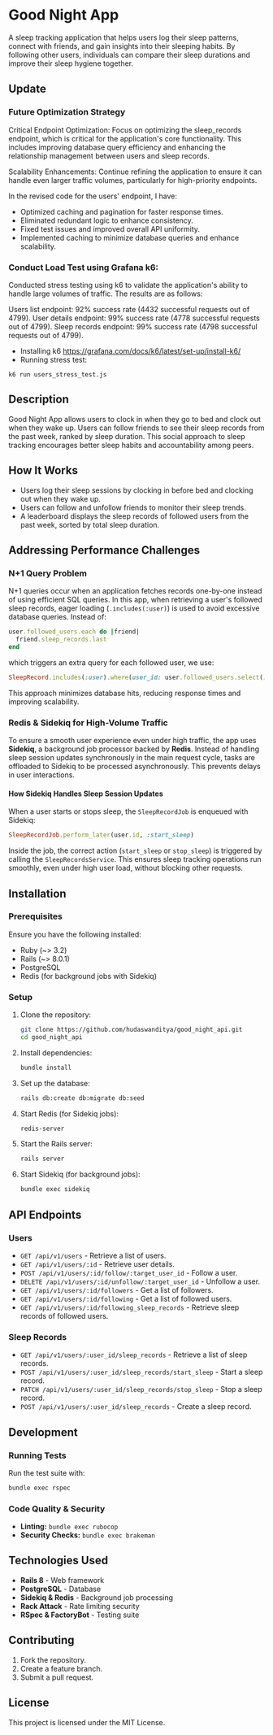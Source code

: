 # Good Night App

A sleep tracking application that helps users log their sleep patterns, connect with friends, and gain insights into their sleeping habits. By following other users, individuals can compare their sleep durations and improve their sleep hygiene together.

## Update

### Future Optimization Strategy
Critical Endpoint Optimization: Focus on optimizing the sleep_records endpoint, which is critical for the application's core functionality. This includes improving database query efficiency and enhancing the relationship management between users and sleep records.

Scalability Enhancements: Continue refining the application to ensure it can handle even larger traffic volumes, particularly for high-priority endpoints.

In the revised code for the users' endpoint, I have:

- Optimized caching and pagination for faster response times.
- Eliminated redundant logic to enhance consistency.
- Fixed test issues and improved overall API uniformity.
- Implemented caching to minimize database queries and enhance scalability.

### Conduct Load Test using Grafana k6:
Conducted stress testing using k6 to validate the application's ability to handle large volumes of traffic. The results are as follows:

Users list endpoint: 92% success rate (4432 successful requests out of 4799).
User details endpoint: 99% success rate (4778 successful requests out of 4799).
Sleep records endpoint: 99% success rate (4798 successful requests out of 4799).
- Installing k6 https://grafana.com/docs/k6/latest/set-up/install-k6/
- Running stress test:
```
k6 run users_stress_test.js
```

## Description
Good Night App allows users to clock in when they go to bed and clock out when they wake up. Users can follow friends to see their sleep records from the past week, ranked by sleep duration. This social approach to sleep tracking encourages better sleep habits and accountability among peers.

## How It Works
- Users log their sleep sessions by clocking in before bed and clocking out when they wake up.
- Users can follow and unfollow friends to monitor their sleep trends.
- A leaderboard displays the sleep records of followed users from the past week, sorted by total sleep duration.

## Addressing Performance Challenges
### N+1 Query Problem
N+1 queries occur when an application fetches records one-by-one instead of using efficient SQL queries. In this app, when retrieving a user's followed sleep records, eager loading (`.includes(:user)`) is used to avoid excessive database queries. Instead of:
```ruby
user.followed_users.each do |friend|
  friend.sleep_records.last
end
```
which triggers an extra query for each followed user, we use:
```ruby
SleepRecord.includes(:user).where(user_id: user.followed_users.select(:id))
```
This approach minimizes database hits, reducing response times and improving scalability.

### Redis & Sidekiq for High-Volume Traffic
To ensure a smooth user experience even under high traffic, the app uses **Sidekiq**, a background job processor backed by **Redis**. Instead of handling sleep session updates synchronously in the main request cycle, tasks are offloaded to Sidekiq to be processed asynchronously. This prevents delays in user interactions.

#### How Sidekiq Handles Sleep Session Updates
When a user starts or stops sleep, the `SleepRecordJob` is enqueued with Sidekiq:
```ruby
SleepRecordJob.perform_later(user.id, :start_sleep)
```
Inside the job, the correct action (`start_sleep` or `stop_sleep`) is triggered by calling the `SleepRecordsService`. This ensures sleep tracking operations run smoothly, even under high user load, without blocking other requests.

## Installation
### Prerequisites
Ensure you have the following installed:
- Ruby (~> 3.2)
- Rails (~> 8.0.1)
- PostgreSQL
- Redis (for background jobs with Sidekiq)

### Setup
1. Clone the repository:
   ```sh
   git clone https://github.com/hudaswanditya/good_night_api.git
   cd good_night_api
   ```
2. Install dependencies:
   ```sh
   bundle install
   ```
3. Set up the database:
   ```sh
   rails db:create db:migrate db:seed
   ```
4. Start Redis (for Sidekiq jobs):
   ```sh
   redis-server
   ```
5. Start the Rails server:
   ```sh
   rails server
   ```
6. Start Sidekiq (for background jobs):
   ```sh
   bundle exec sidekiq
   ```

## API Endpoints
### Users
- `GET /api/v1/users` - Retrieve a list of users.
- `GET /api/v1/users/:id` - Retrieve user details.
- `POST /api/v1/users/:id/follow/:target_user_id` - Follow a user.
- `DELETE /api/v1/users/:id/unfollow/:target_user_id` - Unfollow a user.
- `GET /api/v1/users/:id/followers` - Get a list of followers.
- `GET /api/v1/users/:id/following` - Get a list of followed users.
- `GET /api/v1/users/:id/following_sleep_records` - Retrieve sleep records of followed users.

### Sleep Records
- `GET /api/v1/users/:user_id/sleep_records` - Retrieve a list of sleep records.
- `POST /api/v1/users/:user_id/sleep_records/start_sleep` - Start a sleep record.
- `PATCH /api/v1/users/:user_id/sleep_records/stop_sleep` - Stop a sleep record.
- `POST /api/v1/users/:user_id/sleep_records` - Create a sleep record.

## Development
### Running Tests
Run the test suite with:
```sh
bundle exec rspec
```

### Code Quality & Security
- **Linting:** `bundle exec rubocop`
- **Security Checks:** `bundle exec brakeman`

## Technologies Used
- **Rails 8** - Web framework
- **PostgreSQL** - Database
- **Sidekiq & Redis** - Background job processing
- **Rack Attack** - Rate limiting security
- **RSpec & FactoryBot** - Testing suite

## Contributing
1. Fork the repository.
2. Create a feature branch.
3. Submit a pull request.

## License
This project is licensed under the MIT License.

